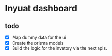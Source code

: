 # Inyuat dashboard

## todo

- [x] Map dummy data for the ui
- [x] Create the prisma models
- [x] Build the logic for the invetory via the next apis.
